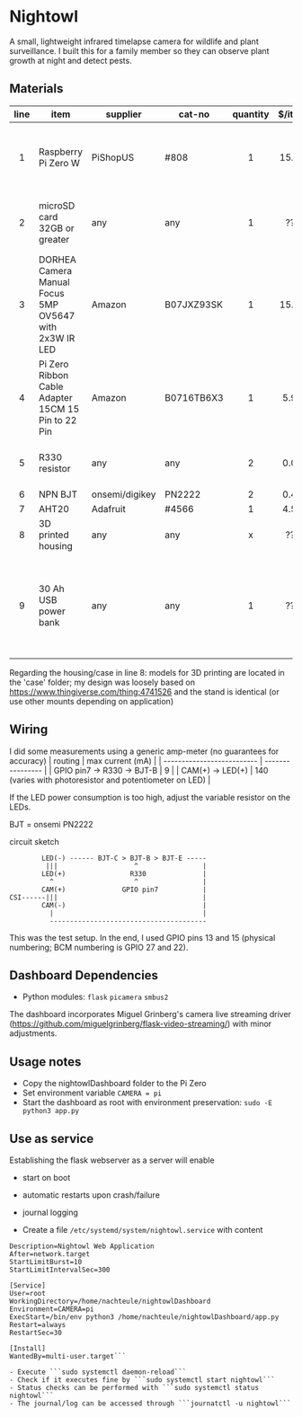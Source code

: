 # Nightowl

A small, lightweight infrared timelapse camera for wildlife and plant surveillance.
I built this for a family member so they can observe plant growth at night and detect pests.

## Materials

| line | item                                                    | supplier        | cat-no      | quantity | $/item | $total | remarks                               |
| :---:| ------------------------------------------------------- | --------------- | ----------- | :------: | :----: | :----: | ------------------------------------- |
| 1    | Raspberry Pi Zero W                                     | PiShopUS        | #808        | 1        | 15.00  | 15.00  | or better now, use Pi Zero 2W         |
| 2    | microSD card 32GB or greater                            | any             | any         | 1        | ???    | ???    | I used a SanDisk 32GB Extreme Pro     |
| 3    | DORHEA Camera Manual Focus 5MP OV5647 with 2x3W IR LED  | Amazon          | B07JXZ93SK  | 1        | 15.99  | 15.99  |                                       |
| 4    | Pi Zero Ribbon Cable Adapter 15CM 15 Pin to 22 Pin      | Amazon          | B0716TB6X3  | 1        | 5.99   | 5.99   |                                       |
| 5    | R330 resistor                                           | any             | any         | 2        | 0.00   | 0.00   | still had a few lying around          |
| 6    | NPN BJT                                                 | onsemi/digikey  | PN2222      | 2        | 0.40   | 0.80   |                                       |
| 7    | AHT20                                                   | Adafruit        | #4566       | 1        | 4.50   | 4.50   |                                       |
| 8    | 3D printed housing                                      | any             | any         | x        | ???    | ???    | see below                             |
| 9    | 30 Ah USB power bank                                    | any             | any         | 1        | ???    | ???    | any generic power bank with 2A or greater output will do |

Regarding the housing/case in line 8: models for 3D printing are located in the 'case' folder; my design was loosely based on
https://www.thingiverse.com/thing:4741526
and the stand is identical (or use other mounts depending on application)

## Wiring

I did some measurements using a generic amp-meter (no guarantees for accuracy)
| routing                    | max current (mA) |
| -------------------------- | ---------------- |
| GPIO pin7 -> R330 -> BJT-B | 9                |
| CAM(+) -> LED(+)           | 140 (varies with photoresistor and potentiometer on LED) |

If the LED power consumption is too high, adjust the variable resistor on the LEDs.

BJT = onsemi PN2222

circuit sketch

            LED(-) ------ BJT-C > BJT-B > BJT-E ----- 
             |||                   ^                |
            LED(+)                R330              |
              ^                    ^                |
            CAM(+)              GPIO pin7           |
    CSI------|||                                    |
            CAM(-)                                  |
              |                                     |
              ---------------------------------------

This was the test setup. In the end, I used GPIO pins 13 and 15 (physical numbering; BCM numbering is GPIO 27 and 22).

## Dashboard Dependencies
 - Python modules: `flask` `picamera` `smbus2`

The dashboard incorporates Miguel Grinberg's camera live streaming driver (https://github.com/miguelgrinberg/flask-video-streaming/) with minor adjustments.

## Usage notes
- Copy the nightowlDashboard folder to the Pi Zero
- Set environment variable ```CAMERA = pi```
- Start the dashboard as root with environment preservation: ```sudo -E python3 app.py```

## Use as service
Establishing the flask webserver as a server will enable
- start on boot
- automatic restarts upon crash/failure
- journal logging

- Create a file ```/etc/systemd/system/nightowl.service``` with content
```[Unit]
Description=Nightowl Web Application
After=network.target
StartLimitBurst=10
StartLimitIntervalSec=300

[Service]
User=root
WorkingDirectory=/home/nachteule/nightowlDashboard
Environment=CAMERA=pi
ExecStart=/bin/env python3 /home/nachteule/nightowlDashboard/app.py
Restart=always
RestartSec=30

[Install]
WantedBy=multi-user.target```

- Execute ```sudo systemctl daemon-reload```
- Check if it executes fine by ```sudo systemctl start nightowl```
- Status checks can be performed with ```sudo systemctl status nightowl```
- The journal/log can be accessed through ```journatctl -u nightowl```



